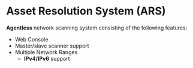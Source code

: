 # Asset Resolution System (ARS)

**Agentless** network scanning system consisting of the following features:

* Web Console
* Master/slave scanner support
* Multiple Network Ranges
  * **IPv4/IPv6** support 
